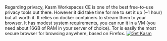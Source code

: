 Regarding privacy, Kasm Workspaces CE is one of the best free-to-use privacy tools out there. However it did take time for me to set it up (~1 hour) but all worth it. It relies on docker containers to stream them to your browser. It has modest system requirements, you can run it in a VM (you need about 16GB of RAM in your server of choice).
Tor is easily the most secure browser for browsing anywhere, based on Firefox.
[![Get Kasm](https://img.shields.io/badge/Get-Kasm_CE-blue)](https://www.kasmweb.com/community-edition)

